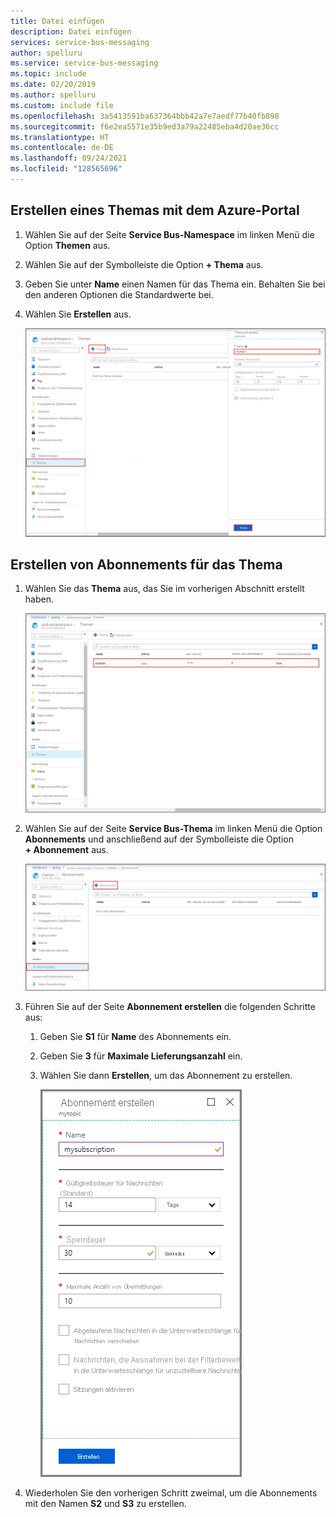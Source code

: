 ```yaml
---
title: Datei einfügen
description: Datei einfügen
services: service-bus-messaging
author: spelluru
ms.service: service-bus-messaging
ms.topic: include
ms.date: 02/20/2019
ms.author: spelluru
ms.custom: include file
ms.openlocfilehash: 3a5413591ba637364bbb42a7e7aedf77b40fb898
ms.sourcegitcommit: f6e2ea5571e35b9ed3a79a22485eba4d20ae36cc
ms.translationtype: HT
ms.contentlocale: de-DE
ms.lasthandoff: 09/24/2021
ms.locfileid: "128565696"
---
```

## <a name="create-a-topic-using-the-azure-portal"></a>Erstellen eines Themas mit dem Azure-Portal
1. Wählen Sie auf der Seite **Service Bus-Namespace** im linken Menü die Option **Themen** aus.
2. Wählen Sie auf der Symbolleiste die Option **+ Thema** aus. 
4. Geben Sie unter **Name** einen Namen für das Thema ein. Behalten Sie bei den anderen Optionen die Standardwerte bei.
5. Wählen Sie **Erstellen** aus.

    ![Thema erstellen](./media/service-bus-create-topics-subscriptions-portal/create-topic.png)

## <a name="create-subscriptions-to-the-topic"></a>Erstellen von Abonnements für das Thema
1. Wählen Sie das **Thema** aus, das Sie im vorherigen Abschnitt erstellt haben. 
    
    ![Auswählen des Themas](./media/service-bus-create-topics-subscriptions-portal/select-topic.png)
2. Wählen Sie auf der Seite **Service Bus-Thema** im linken Menü die Option **Abonnements** und anschließend auf der Symbolleiste die Option **+ Abonnement** aus. 
    
    ![Schaltfläche „Abonnement hinzufügen“](./media/service-bus-create-topics-subscriptions-portal/add-subscription-button.png)
3. Führen Sie auf der Seite **Abonnement erstellen** die folgenden Schritte aus:
    1. Geben Sie **S1** für **Name** des Abonnements ein.
    1. Geben Sie **3** für **Maximale Lieferungsanzahl** ein.
    1. Wählen Sie dann **Erstellen**, um das Abonnement zu erstellen. 

        ![Seite „Abonnement erstellen“](./media/service-bus-create-topics-subscriptions-portal/create-subscription-page.png)
4. Wiederholen Sie den vorherigen Schritt zweimal, um die Abonnements mit den Namen **S2** und **S3** zu erstellen.